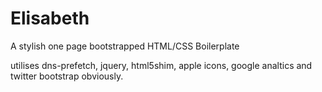 Elisabeth
=========

A stylish one page bootstrapped  HTML/CSS Boilerplate

utilises dns-prefetch, jquery, html5shim, apple icons, google analtics and twitter bootstrap obviously.

